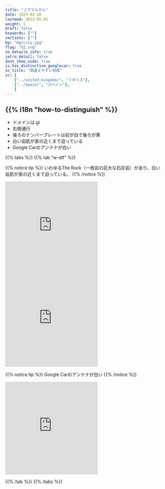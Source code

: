 ```yaml
---
title: "ジブラルタル"
date: 2023-02-26
lastmod: 2023-05-01
weight: 1
draft: false
keywords: [""]
sections: [""]
bg: "bg/city.jpg"
flag: "GI.svg"
no_detaile_info: true
jetro_detail: false
dont_show_usda: true
is_has_distinctive_googlecar: true
sc_title: "間違えやすい地域"
sc: [
    ["../united-kingdom/", "イギリス"],
    ["../spain/", "スペイン"],
    ]
---
```


<div class="main-desciption country-description">
    <h2 class="section-title">{{% i18n "how-to-distinguish" %}}</h2>
    <ul class="rule-list">
        <li>ドメインは<span class="quiz">.gi</span></li>
        <li><span class="quiz">右</span>側通行</li>
        <li>後ろのナンバープレートは前が白で後ろが<span class="quiz">黄</span></li>
        <li>白い岩肌が家の近くまで迫っている</li>
        <li>Google Carのアンテナが<span class="quiz">白</span>い</li>
    </ul>
</div>

{{% tabs  %}}
{{% tab "w-etf" %}}

{{% notice tip %}}
いわゆるThe Rock（一枚岩の巨大な石灰岩）があり、白い岩肌が家の近くまで迫っている。
{{% /notice %}}
<div class="googlemap-if">
<iframe src="https://www.google.com/maps/embed?pb=!4v1683628922719!6m8!1m7!1sAN7rFtyOdZjSfwKujsPFfg!2m2!1d36.14404321833828!2d-5.340260408821029!3f259.4984366862694!4f41.76178286128214!5f0.4020098938862506" width="295" height="295" style="border:0;" allowfullscreen="" loading="lazy" referrerpolicy="no-referrer-when-downgrade"></iframe>
<iframe src="https://www.google.com/maps/embed?pb=!4v1683629262279!6m8!1m7!1s3nLmQgoykG0F6ifMd1b62g!2m2!1d36.11245014754778!2d-5.344842599642488!3f359.2395861554312!4f27.97409693508216!5f0.7820865974627469" width="295" height="295" style="border:0;" allowfullscreen="" loading="lazy" referrerpolicy="no-referrer-when-downgrade"></iframe>
</div>

{{% notice tip %}}
Google Carのアンテナが白い
{{% /notice %}}
<div class="googlemap-if">
<iframe src="https://www.google.com/maps/embed?pb=!4v1683628682271!6m8!1m7!1skgCblgg2Yh_9DWKdcEvFyg!2m2!1d36.13292009980223!2d-5.341079351606667!3f198.2123926477626!4f-28.824230954535288!5f2.912563245917548" width="295" height="295" style="border:0;" allowfullscreen="" loading="lazy" referrerpolicy="no-referrer-when-downgrade"></iframe>
</div>


{{% /tab %}}
{{% /tabs  %}}